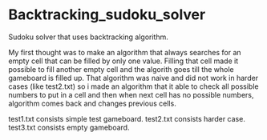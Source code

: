 # Backtracking_sudoku_solver
Sudoku solver that uses backtracking algorithm.

My first thought was to make an algorithm that always searches for an empty cell that can be filled by only one value. Filling that cell made it possible to fill another empty cell and the algorith goes till the whole gameboard is filled up. That algorithm was naive and did not work in harder cases (like test2.txt) so i made an algorithm that it able to check all possible numbers to put in a cell and then when next cell has no possible numbers, algorithm comes back and changes previous cells.

test1.txt consists simple test gameboard.
test2.txt consists harder case.
test3.txt consists empty gameboard.
